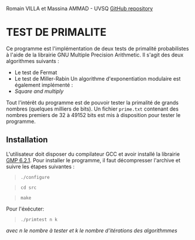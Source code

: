 Romain VILLA et Massina AMMAD - UVSQ
[GitHub repository](https://github.com/romain-villa/primtest)

# TEST DE PRIMALITE

Ce programme est l'implémentation de deux tests de primalité probabilistes à l'aide de la librairie GNU Multiple Precision Arithmetic. Il s'agit des deux algorithmes suivants : 
- Le test de Fermat 
- Le test de Miller-Rabin
Un algorithme d'exponentiation modulaire est également implémenté :
- *Square and multiply*

Tout l'intérêt du programme est de pouvoir tester la primalité de grands nombres (quelques milliers de bits). Un fichier ```prime.txt``` contenant des nombres premiers de 32 à 49152 bits est mis à disposition pour tester le programme.

## Installation

L'utilisateur doit disposer du compilateur GCC et avoir installé la librairie [GMP 6.2.1](https://gmplib.org/).
Pour installer le programme, il faut décompresser l'archive et suivre les étapes suivantes :
> ```./configure```

> ```cd src```

> ```make```

Pour l'éxécuter:

> ```./primtest n k```

*avec n le nombre à tester et k le nombre d'itérations des algorithmmes*

